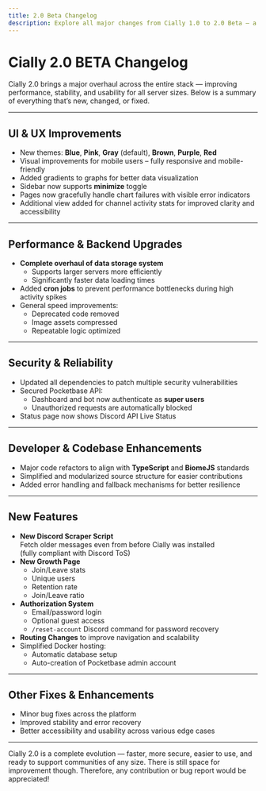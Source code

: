 ```yaml
---
title: 2.0 Beta Changelog
description: Explore all major changes from Cially 1.0 to 2.0 Beta – a complete upgrade in features, performance, and usability.
---
```


# Cially 2.0 BETA Changelog

Cially 2.0 brings a major overhaul across the entire stack — improving performance, stability, and usability for all server sizes. Below is a summary of everything that’s new, changed, or fixed.

---

## UI & UX Improvements

- New themes: **Blue**, **Pink**, **Gray** (default), **Brown**, **Purple**, **Red**
- Visual improvements for mobile users – fully responsive and mobile-friendly
- Added gradients to graphs for better data visualization
- Sidebar now supports **minimize** toggle
- Pages now gracefully handle chart failures with visible error indicators
- Additional view added for channel activity stats for improved clarity and accessibility

---

## Performance & Backend Upgrades

- **Complete overhaul of data storage system**  
  - Supports larger servers more efficiently  
  - Significantly faster data loading times  
- Added **cron jobs** to prevent performance bottlenecks during high activity spikes
- General speed improvements:
  - Deprecated code removed
  - Image assets compressed
  - Repeatable logic optimized

---

## Security & Reliability

- Updated all dependencies to patch multiple security vulnerabilities
- Secured Pocketbase API:  
  - Dashboard and bot now authenticate as **super users**
  - Unauthorized requests are automatically blocked
- Status page now shows Discord API Live Status

---

## Developer & Codebase Enhancements

- Major code refactors to align with **TypeScript** and **BiomeJS** standards
- Simplified and modularized source structure for easier contributions
- Added error handling and fallback mechanisms for better resilience

---

## New Features

- **New Discord Scraper Script**  
  Fetch older messages even from before Cially was installed  
  (fully compliant with Discord ToS)
- **New Growth Page**  
  - Join/Leave stats  
  - Unique users  
  - Retention rate  
  - Join/Leave ratio  
- **Authorization System**  
  - Email/password login  
  - Optional guest access  
  - `/reset-account` Discord command for password recovery
- **Routing Changes** to improve navigation and scalability
- Simplified Docker hosting:
  - Automatic database setup
  - Auto-creation of Pocketbase admin account

---

## Other Fixes & Enhancements

- Minor bug fixes across the platform
- Improved stability and error recovery
- Better accessibility and usability across various edge cases

---

Cially 2.0 is a complete evolution — faster, more secure, easier to use, and ready to support communities of any size.
There is still space for improvement though. Therefore, any contribution or bug report would be appreciated!

